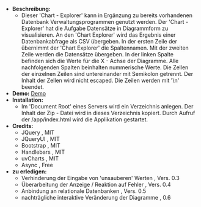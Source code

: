 + **Beschreibung:**
  + Dieser 'Chart - Explorer' kann in Ergänzung zu bereits vorhandenen Datenbank Verwaltungsprogrammen genutzt werden.
Der 'Chart - Explorer' hat die Aufgabe Datensätze in Diagrammform zu visualisieren.
An den 'Chart Explorer' wird das Ergebnis einer Datenbankabfrage als CSV übergeben.
In der ersten Zeile der übernimmt der 'Chart Explorer' die Spaltennamen.
Mit der zweiten Zeile werden die Datensätze übergeben. In der linken Spalte befinden sich die Werte für die X - Achse der Diagramme.
Alle nachfolgenden Spalten beinhalten nummerische Werte. Die Zellen der einzelnen Zeilen sind untereinander mit Semikolon getrennt.
Der Inhalt der Zellen wird nicht escaped.
Die Zeilen werden mit '\n' beendet.
+ **Demo:** <a href="http.//chart-explorer.stephankrauss.de">Demo</a>
+ **Installation:**
  + Im 'Document Root' eines Servers wird ein Verzeichnis anlegen. Der Inhalt der Zip - Datei  wird in dieses Verzeichnis kopiert. Durch Aufruf der /app/index.html wird die Applikation gestartet.
+ **Credits:**
  + JQuery , MIT
  + JQueryUI , MIT
  + Bootstrap , MIT
  + Handlebars , MIT
  + uvCharts , MIT
  + Async , Free
+ **zu erledigen:**
  + Verhinderung der Eingabe von 'unsauberen' Werten , Vers. 0.3
  + Überarbeitung der Anzeige / Reaktion auf Fehler , Vers. 0.4
  + Anbindung an relationale Datenbanken , Vers. 0.5
  + nachträgliche interaktive Veränderung der Diagramme , 0.6
